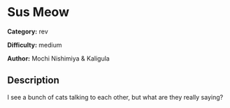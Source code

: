 # Sus Meow
**Category:** rev

**Difficulty:** medium

**Author:** Mochi Nishimiya & Kaligula

## Description
I see a bunch of cats talking to each other, but what are they really saying?
